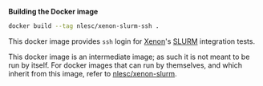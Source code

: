 **Building the Docker image**

```bash
docker build --tag nlesc/xenon-slurm-ssh .
```

This docker image provides ``ssh`` login for [Xenon](https://github.com/NLeSC/Xenon)'s [SLURM](https://slurm.schedmd.com/) integration tests.

This docker image is an intermediate image; as such it is not meant to be run by itself. For docker images that can run by themselves, and which inherit from this image, refer to [nlesc/xenon-slurm](https://hub.docker.com/r/nlesc/xenon-slurm/).

